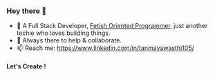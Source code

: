 ### Hey there 👋

- 💬 A Full Stack Developer, [Fetish Oriented Programmer](https://typicalprogrammer.com/fetish-oriented-programming), just another techie who loves building things.
- 👯 Always there to help & collaborate.
- 📫 Reach me: https://www.linkedin.com/in/tanmayawasthi105/

#### Let's Create ! 

